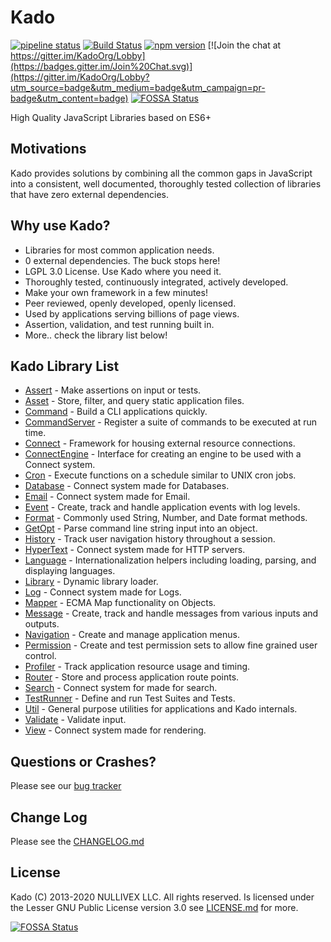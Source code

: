 # Kado
[![pipeline status](https://git.nullivex.com/kado/kado/badges/4.x/pipeline.svg)](https://git.nullivex.com/kado/kado/commits/4.x)
[![Build Status](https://travis-ci.org/KadoOrg/kado.svg?branch=master)](https://travis-ci.org/KadoOrg/kado)
[![npm version](https://badge.fury.io/js/kado.svg)](https://badge.fury.io/js/kado)
[![Join the chat at https://gitter.im/KadoOrg/Lobby](https://badges.gitter.im/Join%20Chat.svg)](https://gitter.im/KadoOrg/Lobby?utm_source=badge&utm_medium=badge&utm_campaign=pr-badge&utm_content=badge)
[![FOSSA Status](https://app.fossa.io/api/projects/git%2Bgithub.com%2FKadoOrg%2Fkado.svg?type=shield)](https://app.fossa.io/projects/git%2Bgithub.com%2FKadoOrg%2Fkado?ref=badge_shield)

High Quality JavaScript Libraries based on ES6+

## Motivations

Kado provides solutions by combining all the common gaps in JavaScript into a
consistent, well documented, thoroughly tested collection of libraries that have
zero external dependencies.

## Why use Kado?

* Libraries for most common application needs.
* 0 external dependencies. The buck stops here!
* LGPL 3.0 License. Use Kado where you need it.
* Thoroughly tested, continuously integrated, actively developed.
* Make your own framework in a few minutes!
* Peer reviewed, openly developed, openly licensed.
* Used by applications serving billions of page views.
* Assertion, validation, and test running built in.
* More.. check the library list below!

## Kado Library List

* [Assert](./doc/api/Assert.md) - Make assertions on input or tests.
* [Asset](./doc/api/Asset.md) - Store, filter, and query static application
files.
* [Command](./doc/api/Command.md) - Build a CLI applications quickly.
* [CommandServer](./doc/api/CommandServer.md) - Register a suite of commands to
be executed at run time.
* [Connect](./doc/api/Connect.md) - Framework for housing external resource
connections.
* [ConnectEngine](./doc/api/ConnectEngine.md) - Interface for creating an engine
to be used with a Connect system.
* [Cron](./doc/api/Cron.md) - Execute functions on a schedule similar to UNIX
cron jobs.
* [Database](./doc/api/Database.md) - Connect system made for Databases.
* [Email](./doc/api/Email.md) - Connect system made for Email.
* [Event](./doc/api/Event.md) - Create, track and handle application events with
log levels.
* [Format](./doc/api/Format.md) - Commonly used String, Number, and Date format
methods.
* [GetOpt](./doc/api/GetOpt.md) - Parse command line string input into an
object.
* [History](./doc/api/History.md) - Track user navigation history throughout
a session.
* [HyperText](./doc/api/HyperText.md) - Connect system made for HTTP servers.
* [Language](./doc/api/Language.md) - Internationalization helpers including
loading, parsing, and displaying languages.
* [Library](./doc/api/Library.md) - Dynamic library loader.
* [Log](./doc/api/Log.md) - Connect system made for Logs.
* [Mapper](./doc/api/Mapper.md) - ECMA Map functionality on Objects.
* [Message](./doc/api/Message.md) - Create, track and handle messages from
various inputs and outputs.
* [Navigation](./doc/api/Navigation.md) - Create and manage application menus.
* [Permission](./doc/api/Permission.md) - Create and test permission sets to
allow fine grained user control.
* [Profiler](./doc/api/Profiler.md) - Track application resource usage and
timing.
* [Router](./doc/api/Router.md) - Store and process application route points.
* [Search](./doc/api/Search.md) - Connect system for made for search.
* [TestRunner](./doc/api/TestRunner.md) - Define and run Test Suites and Tests.
* [Util](./doc/api/Util.md) - General purpose utilities for applications and
Kado internals.
* [Validate](./doc/api/Validate.md) - Validate input.
* [View](./doc/api/View.md) - Connect system made for rendering.

## Questions or Crashes?

Please see our [bug tracker](https://git.nullivex.com/kado/kado/issues)

## Change Log

Please see the [CHANGELOG.md](./CHANGELOG.md)

## License
Kado (C) 2013-2020 NULLIVEX LLC. All rights reserved. Is licensed under the
Lesser GNU Public License version 3.0 see [LICENSE.md](./LICENSE.md) for more.

[![FOSSA Status](https://app.fossa.io/api/projects/git%2Bgithub.com%2FKadoOrg%2Fkado.svg?type=large)](https://app.fossa.io/projects/git%2Bgithub.com%2FKadoOrg%2Fkado?ref=badge_large)
